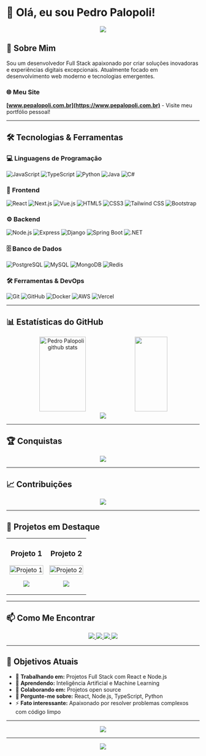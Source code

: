 # 👋 Olá, eu sou Pedro Palopoli!

<div align="center">
  <img src="https://readme-typing-svg.vercel.app/?color=00bfbf&size=35&center=true&vCenter=true&width=1000&lines=HELLO,+MY+NAME+IS+PEDRO+PALOPOLI;I'M+A+FULL+STACK+DEVELOPER;I'M+FROM+BRAZIL;Welcome+to+my+profile!+:%29" />
</div>

## 🚀 Sobre Mim

Sou um desenvolvedor Full Stack apaixonado por criar soluções inovadoras e experiências digitais excepcionais. Atualmente focado em desenvolvimento web moderno e tecnologias emergentes.

### 🌐 **Meu Site**
**[www.pepalopoli.com.br](https://www.pepalopoli.com.br)** - Visite meu portfólio pessoal!

---

## 🛠️ Tecnologias & Ferramentas

### 💻 **Linguagens de Programação**
![JavaScript](https://img.shields.io/badge/-JavaScript-000?&logo=JavaScript)
![TypeScript](https://img.shields.io/badge/-TypeScript-000?&logo=TypeScript)
![Python](https://img.shields.io/badge/-Python-000?&logo=Python)
![Java](https://img.shields.io/badge/-Java-000?&logo=Java)
![C#](https://img.shields.io/badge/-C%23-000?&logo=c-sharp)

### 🎨 **Frontend**
![React](https://img.shields.io/badge/-React-000?&logo=react)
![Next.js](https://img.shields.io/badge/-Next.js-000?&logo=next.js)
![Vue.js](https://img.shields.io/badge/-Vue.js-000?&logo=vue.js)
![HTML5](https://img.shields.io/badge/-HTML5-000?&logo=html5)
![CSS3](https://img.shields.io/badge/-CSS3-000?&logo=css3)
![Tailwind CSS](https://img.shields.io/badge/-Tailwind_CSS-000?&logo=tailwind-css)
![Bootstrap](https://img.shields.io/badge/-Bootstrap-000?&logo=bootstrap)

### ⚙️ **Backend**
![Node.js](https://img.shields.io/badge/-Node.js-000?&logo=node.js)
![Express](https://img.shields.io/badge/-Express-000?&logo=express)
![Django](https://img.shields.io/badge/-Django-000?&logo=django)
![Spring Boot](https://img.shields.io/badge/-Spring_Boot-000?&logo=spring-boot)
![.NET](https://img.shields.io/badge/-.NET-000?&logo=.net)

### 🗄️ **Banco de Dados**
![PostgreSQL](https://img.shields.io/badge/-PostgreSQL-000?&logo=postgresql)
![MySQL](https://img.shields.io/badge/-MySQL-000?&logo=mysql)
![MongoDB](https://img.shields.io/badge/-MongoDB-000?&logo=mongodb)
![Redis](https://img.shields.io/badge/-Redis-000?&logo=redis)

### 🛠️ **Ferramentas & DevOps**
![Git](https://img.shields.io/badge/-Git-000?&logo=git)
![GitHub](https://img.shields.io/badge/-GitHub-000?&logo=github)
![Docker](https://img.shields.io/badge/-Docker-000?&logo=docker)
![AWS](https://img.shields.io/badge/-AWS-000?&logo=amazon-aws)
![Vercel](https://img.shields.io/badge/-Vercel-000?&logo=vercel)

---

## 📊 Estatísticas do GitHub

<div align="center">
  <img width="49%" height="195px" src="https://github-readme-stats.vercel.app/api?username=PePalopoli&show_icons=true&count_private=true&hide_border=true&title_color=00bfbf&icon_color=00bfbf&text_color=c9d1d9&bg_color=0d1117" alt="Pedro Palopoli github stats" /> 
  <img width="41%" height="195px" src="https://github-readme-stats.vercel.app/api/top-langs/?username=PePalopoli&layout=compact&hide_border=true&title_color=00bfbf&text_color=00bfbf&bg_color=0d1117" />
</div>

<div align="center">
  <img src="https://github-readme-streak-stats.herokuapp.com/?user=PePalopoli&theme=dark&hide_border=true" />
</div>

---

## 🏆 Conquistas

<div align="center">
  <img src="https://github-profile-trophy.vercel.app/?username=PePalopoli&theme=darkhub&no-frame=true&no-bg=false&margin-w=4" />
</div>

---

## 📈 Contribuições

<div align="center">
  <img src="https://github-readme-activity-graph.vercel.app/graph?username=PePalopoli&theme=react-dark&hide_border=true" />
</div>

---

## 🚀 Projetos em Destaque

<div align="center">
  <table>
    <tr>
      <td width="50%">
        <h3 align="center">Projeto 1</h3>
        <div align="center">
          <a href="#" target="_blank">
            <img src="https://github-readme-stats.vercel.app/api/pin/?username=PePalopoli&repo=projeto-1&theme=dark&hide_border=true" width="100%" alt="Projeto 1"/>
          </a>
        </div>
        <p align="center">
          <a href="#" target="_blank">
            <img src="https://img.shields.io/badge/-Ver%20Projeto-000?&style=for-the-badge&logo=github" />
          </a>
        </p>
      </td>
      <td width="50%">
        <h3 align="center">Projeto 2</h3>
        <div align="center">
          <a href="#" target="_blank">
            <img src="https://github-readme-stats.vercel.app/api/pin/?username=PePalopoli&repo=projeto-2&theme=dark&hide_border=true" width="100%" alt="Projeto 2"/>
          </a>
        </div>
        <p align="center">
          <a href="#" target="_blank">
            <img src="https://img.shields.io/badge/-Ver%20Projeto-000?&style=for-the-badge&logo=github" />
          </a>
        </p>
      </td>
    </tr>
  </table>
</div>

---

## 📫 Como Me Encontrar

<div align="center">
  <a href="https://www.pepalopoli.com.br" target="_blank">
    <img src="https://img.shields.io/badge/-Website-000?&style=for-the-badge&logo=google-chrome&logoColor=white" />
  </a>
  <a href="mailto:contato@pepalopoli.com.br">
    <img src="https://img.shields.io/badge/-Email-000?&style=for-the-badge&logo=gmail&logoColor=white" />
  </a>
  <a href="https://linkedin.com/in/pepalopoli" target="_blank">
    <img src="https://img.shields.io/badge/-LinkedIn-000?&style=for-the-badge&logo=linkedin&logoColor=white" />
  </a>
  <a href="https://twitter.com/pepalopoli" target="_blank">
    <img src="https://img.shields.io/badge/-Twitter-000?&style=for-the-badge&logo=twitter&logoColor=white" />
  </a>
</div>

---

## 🎯 Objetivos Atuais

- 🔭 **Trabalhando em:** Projetos Full Stack com React e Node.js
- 🌱 **Aprendendo:** Inteligência Artificial e Machine Learning
- 👯 **Colaborando em:** Projetos open source
- 💬 **Pergunte-me sobre:** React, Node.js, TypeScript, Python
- ⚡ **Fato interessante:** Apaixonado por resolver problemas complexos com código limpo

---

<div align="center">
  <img src="https://github.com/PePalopoli/PePalopoli/blob/output/github-contribution-grid-snake.svg" />
</div>

---

<div align="center">
  <img src="https://komarev.com/ghpvc/?username=PePalopoli&color=blueviolet&style=flat-square" />
</div>
